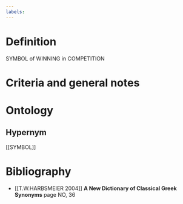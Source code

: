 ```yaml
---
labels: 
---
```


# Definition
SYMBOL of WINNING in COMPETITION
# Criteria and general notes
# Ontology

## Hypernym
[[SYMBOL]]
# Bibliography
- [[T.W.HARBSMEIER 2004]]
**A New Dictionary of Classical Greek Synonyms** page NO, 36
